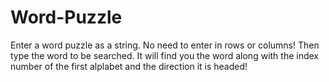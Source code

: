# Word-Puzzle
Enter a word puzzle as a string. No need to enter in rows or columns!
Then type the word to be searched.
It will find you the word along with the index number of the first alplabet and the direction it is headed!
